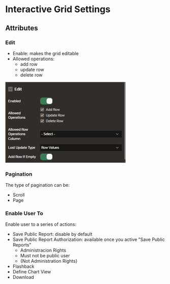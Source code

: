 # Interactive Grid Settings

## Attributes

### Edit

- Enable: makes the grid editable
- Allowed operations:
  - add row
  - update row
  - delete row

![Interactive Grid Editable](images/interactive_grid_edit.png)

### Pagination

The type of pagination can be:

- Scroll
- Page

### Enable User To

Enable user to a series of actions:

- Save Public Report: disable by default
- Save Public Report Authorization: available once you active "Save Public Reports"
  - Administracion Rights
  - Must not be public user
  - {Not Administration Rights}
- Flashback
- Define Chart View
- Download

